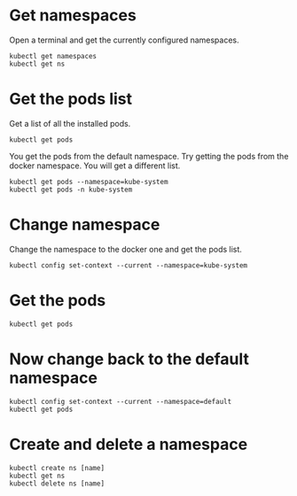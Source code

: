 # Get namespaces
Open a terminal and get the currently configured namespaces.
```
kubectl get namespaces
kubectl get ns
```

# Get the pods list
Get a list of all the installed pods.

`kubectl get pods`

You get the pods from the default namespace. Try getting the pods from the docker namespace. You will get a different list.

```
kubectl get pods --namespace=kube-system
kubectl get pods -n kube-system
```
# Change namespace
Change the namespace to the docker one and get the pods list.

`kubectl config set-context --current --namespace=kube-system`

# Get the pods
`kubectl get pods`

# Now change back to the default namespace
```
kubectl config set-context --current --namespace=default
kubectl get pods
```
# Create and delete a namespace
```
kubectl create ns [name]
kubectl get ns
kubectl delete ns [name]
```
